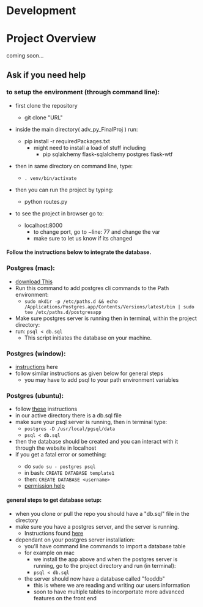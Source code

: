 # Development

# Project Overview
  coming soon...


## Ask if you need help

### to setup the environment (through command line):
  - first clone the repository
    - git clone "URL"
  - inside the main directory( adv_py_FinalProj ) run:
    - pip install -r requiredPackages.txt
      - might need to install a load of stuff including
        - pip sqlalchemy flask-sqlalchemy postgres flask-wtf
  - then in same directory on command line, type:
    - `. venv/bin/activate`
  - then you can run the project by typing:
    - python routes.py

  - to see the project in browser go to:
    - localhost:8000
      - to change port, go to ~line: 77 and change the var
      - make sure to let us know if its changed

####  Follow the instructions below to integrate the database.

### Postgres (mac):
  - [download This](https://postgresapp.com/documentation/all-versions.html)
  - Run this command to add postgres cli commands to the Path environment:
    - `sudo mkdir -p /etc/paths.d && echo /Applications/Postgres.app/Contents/Versions/latest/bin | sudo tee /etc/paths.d/postgresapp`
  - Make sure postgres server is running then in terminal, within the project directory:
  - run: `psql < db.sql`
    - This script initiates the database on your machine.

### Postgres (window):
  - [instructions](https://www.postgresql.org/download/windows/) here
  - follow similar instructions as given below for general steps
    - you may have to add psql to your path environment variables

### Postgres (ubuntu):
  - follow [these](https://www.postgresql.org/download/linux/ubuntu/) instructions
  - in our active directory there is a db.sql file
  - make sure your psql server is running, then in terminal type:
    - `postgres -D /usr/local/pgsql/data`
    - `psql < db.sql`
  - then the database should be created and you can interact with it through the website in localhost
  - if you get a <username> fatal error or something:
    - do `sudo su - postgres psql`
    - in bash: `CREATE DATABASE template1`
    - then: `CREATE DATABASE <username>`
    - [permission help](https://dba.stackexchange.com/questions/33285/granting-a-user-account-permission-to-create-databases-in-postgresql)


#### general steps to get database setup:
  - when you clone or pull the repo you should have a "db.sql" file in the directory
  - make sure you have a postgres server, and the server is running.
    - Instructions found [here](https://www.postgresql.org/download/)
  - dependant on your postgres server installation:
    - you'll have command line commands to import a database table
    - for example on mac
      - we install the app above and when the postgres server is running,
        go to the project directory and run (in terminal):
      - `psql < db.sql`
    - the server should now have a database called "fooddb"
      - this is where we are reading and writing our users information
      - soon to have multiple tables to incorportate more advanced
       features on the front end

